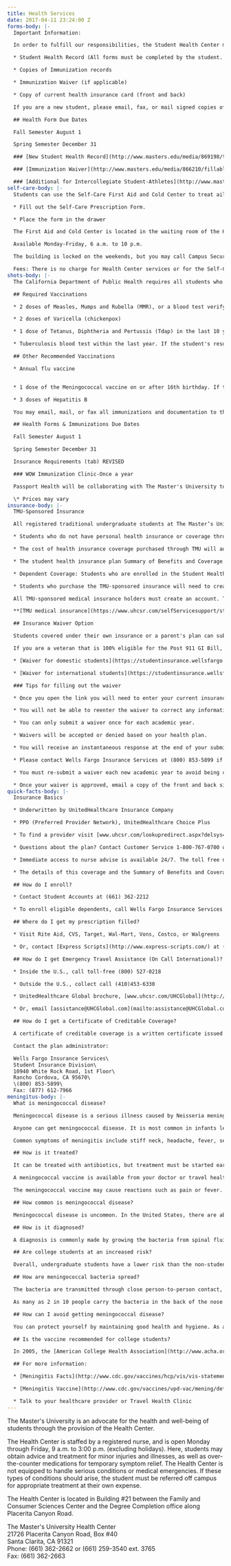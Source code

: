 ```yaml
---
title: Health Services
date: 2017-04-11 23:24:00 Z
forms-body: |-
  Important Information:

  In order to fulfill our responsibilities, the Student Health Center must receive certain documentation prior to your enrollment:

  * Student Health Record (All forms must be completed by the student. A parent’s signature is required if the student will NOT be 18 years of age upon entering The Master's University)

  * Copies of Immunization records

  * Immunization Waiver (if applicable)

  * Copy of current health insurance card (front and back)

  If you are a new student, please email, fax, or mail signed copies of the Student Health Record with a copy of your immunization records and a copy of your medical insurance card to the Health Center as soon as possible. The health forms are PDFs that may be filled out electronically and signatures are required.

  ## Health Form Due Dates

  Fall Semester August 1

  Spring Semester December 31

  ### [New Student Health Record](http://www.masters.edu/media/869198/tmu-new-student-health-record.pdf "TMU New Student Health Record.pdf")

  ### [Immunization Waiver](http://www.masters.edu/media/866210/fillable-immunization-waiver-v2.pdf "Fillable Immunization Waiver - V.2.pdf")

  ### [Additional for Intercollegiate Student-Athletes](http://www.masters.edu/athletics/athleticslinks/medical-forms/)
self-care-body: |-
  Students can use the Self-Care First Aid and Cold Center to treat ailments such as colds, minor aches and pains, and minor injuries. It is stocked with over-the-counter medications and first aid supplies. Please take only what supplies you need.

  * Fill out the Self-Care Prescription Form.

  * Place the form in the drawer

  The First Aid and Cold Center is located in the waiting room of the Health Center.

  Available Monday-Friday, 6 a.m. to 10 p.m.

  The building is locked on the weekends, but you may call Campus Security at 661-362-2500 to access the building.

  Fees: There is no charge for Health Center services or for the Self-Care First Aid/Cold Center.
shots-body: |-
  The California Department of Public Health requires all students who are enrolled in college to submit proof of immunizations. The documentation should be submitted to The Master's University prior to attendance and must include the month and year that each vaccine was given. The documentation must be an official vaccine record from a medical provider, written in English.

  ## Required Vaccinations

  * 2 doses of Measles, Mumps and Rubella (MMR), or a blood test verifying immunity to MMR. Provide a copy of blood test results if you choose the second option.

  * 2 doses of Varicella (chickenpox)

  * 1 dose of Tetanus, Diphtheria and Pertussis (Tdap) in the last 10 years

  * Tuberculosis blood test within the last year. If the student's result is positive they will need to have a chest x-ray done before admittance. The test takes three days to complete so plan accordingly.

  ## Other Recommended Vaccinations

  * Annual flu vaccine


  * 1 dose of the Meningococcal vaccine on or after 16th birthday. If the student had the first dose before their 16th birthday, they must get another vaccine.

  * 3 doses of Hepatitis B

  You may email, mail, or fax all immunizations and documentation to the Health Center.

  ## Health Forms & Immunizations Due Dates

  Fall Semester August 1

  Spring Semester December 31

  Insurance Requirements (tab) REVISED

  ### WOW Immunization Clinic-Once a year

  Passport Health will be collaborating with The Master's University to provide an immunization clinic for prevention of Meningitis and TB/PPD screening at the University on Saturday, August 20, 2016, 9:00AM-12:00 PM. Cash or charge only.

  \* Prices may vary
insurance-body: |-
  TMU-Sponsored Insurance

  All registered traditional undergraduate students at The Master’s University and Seminary are required to have adequate medical insurance coverage. Therefore, all students are automatically enrolled in TMU-sponsored health insurance provided by Wells Fargo Insurance Services.

  * Students who do not have personal health insurance or coverage through a parent’s insurance must obtain health insurance or purchase the health insurance through The Master's University. The details of this coverage can be found [here](https://wfis.wellsfargo.com/masters/Pages/default.aspx), or by contacting the Student Health Center.

  * The cost of health insurance coverage purchased through TMU will automatically appear on your tuition statement. Any questions concerning billing should be directed to Student Accounts at (661) 362-2237.

  * The student health insurance plan Summary of Benefits and Coverage (SBC) document is available [Here](http://www.masters.edu/media/868285/16-17_themasters_suppbro.pdf).

  * Dependent Coverage: Students who are enrolled in the Student Health Insurance Plan may also purchase insurance for their dependents (spouse or children) by contacting Wells Fargo Insurance Services at (800) 853-5899.

  * Students who purchase the TMU-sponsored insurance will need to create an online account to receive their medical ID card. UnitedHealthcare will no longer be sending medical ID cards in the mail.

  All TMU-sponsored medical insurance holders must create an account. To create an account visit the link below and then select create an account.

  **[TMU medical insurance](https://www.uhcsr.com/selfServicesupport/students/CollegeHome.aspx)**

  ## Insurance Waiver Option

  Students covered under their own insurance or a parent's plan can submit an insurance waiver online. Waivers will be approved if they meet the insurance coverage guidelines. Students must submit a waiver once per academic year. The fall waiver deadline is September 12th. The spring waiver deadline is January 30th (for new students starting in the spring). Click the appropriate link below to get started:

  If you are a veteran that is 100% eligible for the Post 911 GI Bill, the TMU student Health plan is covered by the Veterans Association. Contact Financial Aid for further details.

  * [Waiver for domestic students](https://studentinsurance.wellsfargo.com/waivers/onlinewaiver.aspx?pagetype=AUTH&waivername=mastersDOM)

  * [Waiver for international students](https://studentinsurance.wellsfargo.com/waivers/onlinewaiver.aspx?pagetype=AUTH&waivername=mastersINT)

  ### Tips for filling out the waiver

  * Once you open the link you will need to enter your current insurance information.

  * You will not be able to reenter the waiver to correct any information, therefore have your current insurance information available.

  * You can only submit a waiver once for each academic year.

  * Waivers will be accepted or denied based on your health plan.

  * You will receive an instantaneous response at the end of your submission.

  * Please contact Wells Fargo Insurance Services at (800) 853-5899 if you have technical difficulties with the online waiver.

  * You must re-submit a waiver each new academic year to avoid being charged for TMU’s insurance plan.

  * Once your waiver is approved, email a copy of the front and back side of your insurance ID card to the Health Center to keep on file.
quick-facts-body: |-
  Insurance Basics

  * Underwritten by UnitedHealthcare Insurance Company

  * PPO (Preferred Provider Network), UnitedHealthcare Choice Plus

  * To find a provider visit [www.uhcsr.com/lookupredirect.aspx?delsys=52](http://www.uhcsr.com/lookupredirect.aspx?delsys=52)

  * Questions about the plan? Contact Customer Service 1-800-767-0700 or [customerservice@uhcsr.com](mailto:customerservice@uhcsr.com) or Wells Fargo Insurance Services 1-800-853-5899

  * Immediate access to nurse advise is available 24/7. The toll free number is listed on your medical ID card.

  * The details of this coverage and the Summary of Benefits and Coverage (SBC) can be found online. UnitedHealthcare StudentResources Insureds have online access to their claims status, EOBs, ID Cards, network providers, correspondence and coverage account information by logging in to *My Account* at [www.uhcsr.com/myaccount](http://www.uhcsr.com/myaccount). To create an online account, select the "create My Account Now" link and follow the simple onscreen directions.

  ## How do I enroll?

  * Contact Student Accounts at (661) 362-2212

  * To enroll eligible dependents, call Wells Fargo Insurance Services at (800) 853-5899

  ## Where do I get my prescription filled?

  * Visit Rite Aid, CVS, Target, Wal-Mart, Vons, Costco, or Walgreens

  * Or, contact [Express Scripts](http://www.express-scripts.com/) at (800) 451-6245

  ## How do I get Emergency Travel Assistance (On Call International)?

  * Inside the U.S., call toll-free (800) 527-0218

  * Outside the U.S., collect call (410)453-6330

  * UnitedHealthcare Global brochure, [www.uhcsr.com/UHCGlobal](http://www.uhcsr.com/UHCGlobal)

  * Or, email [assistance@UHCGlobal.com](mailto:assistance@UHCGlobal.com)

  ## How do I get a Certificate of Creditable Coverage?

  A certificate of creditable coverage is a written certificate issued by a group health plan or health insurance issuer that shows your prior health coverage (creditable coverage). A certificate must be issued automatically and free of charge when you lose coverage under a plan. A certificate must also be provided free of charge upon request while you have health coverage or within 24 months after your coverage ends.

  Contact the plan administrator:

  Wells Fargo Insurance Services\
  Student Insurance Division\
  10940 White Rock Road, 1st Floor\
  Rancho Cordova, CA 95670\
  \(800) 853-5899\
  Fax: (877) 612-7966
meningitus-body: |-
  What is meningococcal disease?

  Meningococcal disease is a serious illness caused by Neisseria meningitis bacteria. It manifests most commonly as meningitis, an infection of the fluid and membranes of the spinal cord and brain, which can cause brain damage, disability and death if left untreated. Septicemia, an infection of the bloodstream, can also be caused by meningococcal bacteria. Meningitis sometimes results from a viral infection as well.

  Anyone can get meningococcal disease. It is most common in infants less than one year of age and people 16-21 years. College freshmen living in dorms are at an increased risk. About 100 cases occur on college campuses in the U.S. each year, with 5-15 deaths.

  Common symptoms of meningitis include stiff neck, headache, fever, sensitivity to light, sleepiness, confusion and seizures.

  ## How is it treated?

  It can be treated with antibiotics, but treatment must be started early. Despite treatment, 10-15% of meningitis cases are fatal. Another 10-20% cause long-term consequences.

  A meningococcal vaccine is available from your doctor or travel health clinic. It protects against four of the five most common types of meningitis. Vaccine protection lasts 3-5 years and can prevent 50%-70% of cases on college campuses.

  The meningococcal vaccine may cause reactions such as pain or fever. Discuss contraindications and rare but serious side effects with your healthcare provider.

  ## How common is meningococcal disease?

  Meningococcal disease is uncommon. In the United States, there are about 2,500 cases (1-2 cases for every 100,000 people) each year, including 300 to 400 in California. Of 14 million students enrolled in colleges nationwide, approximately 100 are infected with the disease each year.

  ## How is it diagnosed?

  A diagnosis is commonly made by growing the bacteria from spinal fluid or blood. Identifying the bacteria is important for selecting the best antibiotics.

  ## Are college students at an increased risk?

  Overall, undergraduate students have a lower risk than the non-student population (1.4 cases per 100,000 people per year). However, college freshmen living in dormitories have a modestly increased rate (4.6 cases per 100,000 people per year). Reasons for this increase are not fully understood but probably relate to students living in close proximity to one another.

  ## How are meningococcal bacteria spread?

  The bacteria are transmitted through close person-to-person contact, in secretions from the nose and throat. They are not spread by casual contact or by simply breathing the air near an infected person. The bacteria can live outside the body for only a few minutes; so if the germs contaminate a desk or book, they soon die and won't infect a person who touches it later.

  As many as 2 in 10 people carry the bacteria in the back of the nose and throat at any given time, especially in winter. Why only a very small number of those who have the bacteria in their nose and throat develop the disease, while others remain healthy, is not understood.

  ## How can I avoid getting meningococcal disease?

  You can protect yourself by maintaining good health and hygiene. As a general recommendation, you should wash your hands frequently. Avoid sharing materials that make mouth contact, such as eating utensils, bottles, cigarettes or lip balm. Contact a healthcare provider immediately if you are in close contact with someone who is known or suspected to have a meningococcal infection.

  ## Is the vaccine recommended for college students?

  In 2005, the [American College Health Association](http://www.acha.org/) and [Centers for Disease Control](http://www.cdc.gov/) both issued a new recommendation to parents, students and the campus community. This recommendation states that all first year students living in residence halls should be immunized against meningococcal disease. Other college students under the age of 25 who wish to reduce the risk of infection may choose to be vaccinated. The CDC also recommends meningococcal vaccination for adolescents entering high school and pre-adolescents, 11-12 years of age. This was recommended after the new conjugate vaccine was approved by the U.S. Food and Drug Administration.

  ## For more information:

  * [Meningitis Facts](http://www.cdc.gov/vaccines/hcp/vis/vis-statements/mening.html)

  * [Meningitis Vaccine](http://www.cdc.gov/vaccines/vpd-vac/mening/default.htm)

  * Talk to your healthcare provider or Travel Health Clinic
---
```


The Master's University is an advocate for the health and well-being of students through the provision of the Health Center.

The Health Center is staffed by a registered nurse, and is open Monday through Friday, 9 a.m. to 3:00 p.m. (excluding holidays). Here, students may obtain advice and treatment for minor injuries and illnesses, as well as over-the-counter medications for temporary symptom relief. The Health Center is not equipped to handle serious conditions or medical emergencies. If these types of conditions should arise, the student must be referred off campus for appropriate treatment at their own expense.

The Health Center is located in Building #21 between the Family and Consumer Sciences Center and the Degree Completion office along Placerita Canyon Road.

The Master's University Health Center\
21726 Placerita Canyon Road, Box #40\
Santa Clarita, CA 91321\
Phone: (661) 362-2662 or (661) 259-3540 ext. 3765\
Fax: (661) 362-2663